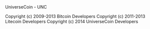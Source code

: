 UniverseCoin - UNC

Copyright (c) 2009-2013 Bitcoin Developers
Copyright (c) 2011-2013 Litecoin Developers
Copyright (c) 2014 UniverseCoin Developers